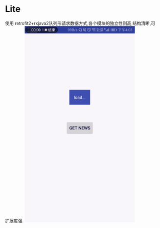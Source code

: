 # Lite
使用 retrofit2+rxjava2队列形请求数据方式,各个模块的独立性则高,结构清晰,可扩展度强.
![nihao](https://github.com/252590770/Lite/blob/master/2018-01-16-16-13-38.gif)
